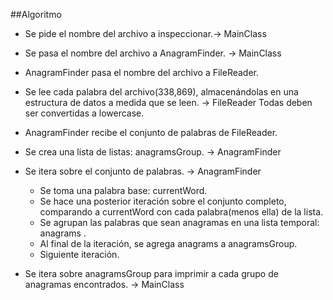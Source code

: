##Algoritmo

- Se pide el nombre del archivo a inspeccionar.-> MainClass

- Se pasa el nombre del archivo a AnagramFinder. -> MainClass

- AnagramFinder pasa el nombre del archivo a FileReader. 

- Se lee cada palabra del archivo(338,869), almacenándolas en una estructura de datos a medida que se leen.  -> FileReader
Todas deben ser convertidas a lowercase. 

- AnagramFinder recibe el conjunto de palabras de FileReader.

- Se crea una lista de listas: anagramsGroup. -> AnagramFinder

- Se itera sobre el conjunto de palabras. -> AnagramFinder
    - Se toma una palabra base: currentWord. 
    - Se hace una posterior iteración sobre el conjunto completo, comparando a currentWord con cada palabra(menos ella) de la lista. 
    - Se agrupan las palabras que sean anagramas en una lista temporal: anagrams . 
    - Al final de la iteración, se agrega anagrams a anagramsGroup. 
    - Siguiente iteración. 

- Se itera sobre anagramsGroup para imprimir a cada grupo de anagramas encontrados. -> MainClass
